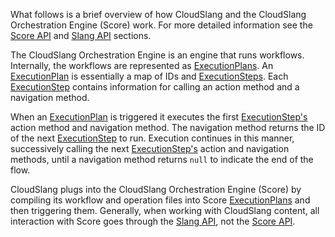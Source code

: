 What follows is a brief overview of how CloudSlang and the CloudSlang Orchestration Engine (Score) work. For more detailed information see the [Score API](developer_score.md#score-api) and [Slang API](developer_cloudslang.md#slang-api) sections.

The CloudSlang Orchestration Engine is an engine that runs workflows. Internally, the workflows are represented as [ExecutionPlans](developer_score.md#executionplan). An [ExecutionPlan](developer_score.md#executionplan) is essentially a map of IDs and [ExecutionSteps](developer_score.md#executionstep). Each [ExecutionStep](developer_score.md#executionstep) contains information for calling an action method and a navigation method. 

When an [ExecutionPlan](developer_score.md#executionplan) is triggered it executes the first [ExecutionStep's](developer_score.md#executionstep) action method and navigation method. The navigation method returns the ID of the next [ExecutionStep](developer_score.md#executionstep) to run. Execution continues in this manner, successively calling the next [ExecutionStep's](developer_score.md#executionstep) action and navigation methods, until a navigation method returns `null` to indicate the end of the flow.

CloudSlang plugs into the CloudSlang Orchestration Engine (Score) by compiling its workflow and operation files into Score [ExecutionPlans](developer_score.md#executionplan) and then triggering them. Generally, when working with CloudSlang content, all interaction with Score goes through the [Slang API](developer_cloudslang.md#slang-api), not the [Score API](developer_score.md#score-api).
